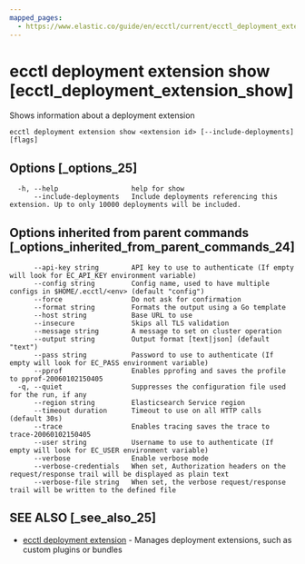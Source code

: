 ```yaml
---
mapped_pages:
  - https://www.elastic.co/guide/en/ecctl/current/ecctl_deployment_extension_show.html
---
```


# ecctl deployment extension show [ecctl_deployment_extension_show]

Shows information about a deployment extension

```
ecctl deployment extension show <extension id> [--include-deployments] [flags]
```


## Options [_options_25]

```
  -h, --help                  help for show
      --include-deployments   Include deployments referencing this extension. Up to only 10000 deployments will be included.
```


## Options inherited from parent commands [_options_inherited_from_parent_commands_24]

```
      --api-key string        API key to use to authenticate (If empty will look for EC_API_KEY environment variable)
      --config string         Config name, used to have multiple configs in $HOME/.ecctl/<env> (default "config")
      --force                 Do not ask for confirmation
      --format string         Formats the output using a Go template
      --host string           Base URL to use
      --insecure              Skips all TLS validation
      --message string        A message to set on cluster operation
      --output string         Output format [text|json] (default "text")
      --pass string           Password to use to authenticate (If empty will look for EC_PASS environment variable)
      --pprof                 Enables pprofing and saves the profile to pprof-20060102150405
  -q, --quiet                 Suppresses the configuration file used for the run, if any
      --region string         Elasticsearch Service region
      --timeout duration      Timeout to use on all HTTP calls (default 30s)
      --trace                 Enables tracing saves the trace to trace-20060102150405
      --user string           Username to use to authenticate (If empty will look for EC_USER environment variable)
      --verbose               Enable verbose mode
      --verbose-credentials   When set, Authorization headers on the request/response trail will be displayed as plain text
      --verbose-file string   When set, the verbose request/response trail will be written to the defined file
```


## SEE ALSO [_see_also_25]

* [ecctl deployment extension](/reference/ecctl_deployment_extension.md)	 - Manages deployment extensions, such as custom plugins or bundles

